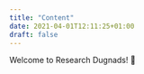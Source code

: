 ```yaml
---
title: "Content"
date: 2021-04-01T12:11:25+01:00
draft: false
---
```


Welcome to Research Dugnads! :wave:
